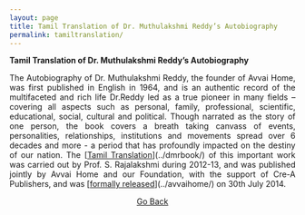```yaml
---
layout: page
title: Tamil Translation of Dr. Muthulakshmi Reddy’s Autobiography
permalink: tamiltranslation/
---
```


<strong>Tamil Translation of Dr. Muthulakshmi Reddy’s Autobiography</strong>
<br>

<p style="text-align:justify; text-justify: inter-word">The Autobiography of Dr. Muthulakshmi Reddy, the founder of Avvai Home, was first published in English in 1964, and is an authentic record of the multifaceted and rich life Dr.Reddy led as a true pioneer in many fields – covering all aspects such as personal, family, professional, scientific, educational, social, cultural and political. Though narrated as the story of one person, the book covers a breath taking canvass of events, personalities, relationships, institutions and movements spread over 6 decades and more - a period that has profoundly impacted on the destiny of our nation. The  [<span style="text-decoration: underline">Tamil Translation</span>](../dmrbook/) of this important work was carried out by Prof. S. Rajalakshmi during 2012-13, and was  published jointly by Avvai Home and our Foundation, with the support of Cre-A Publishers, and was [<span style="text-decoration: underline">formally released</span>](../avvaihome/) on 30th July 2014. </p>

<p style="text-align: center;"><a href="#" onClick="history.go(-1)">Go Back</a></p>
